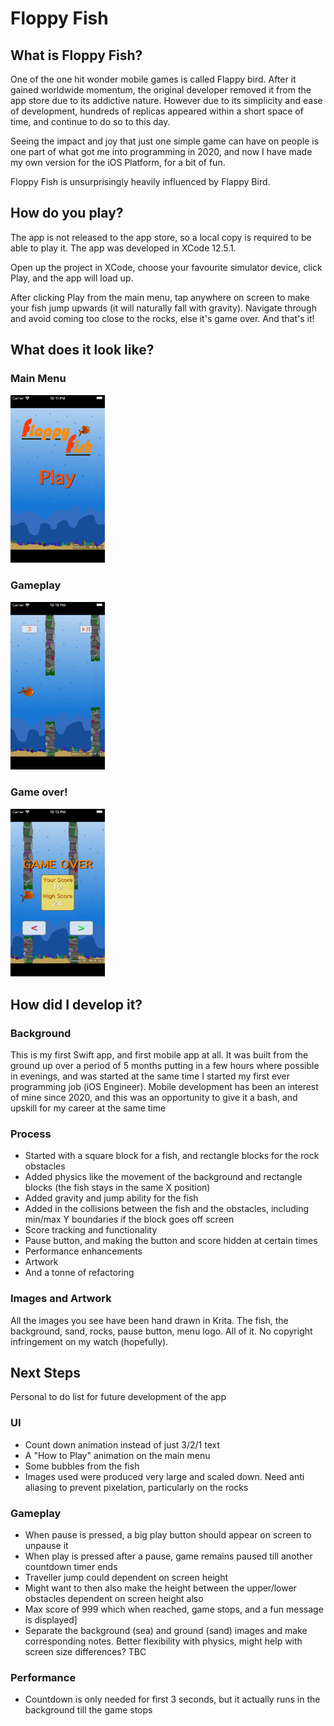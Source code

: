 # Floppy Fish

## What is Floppy Fish?

One of the one hit wonder mobile games is called Flappy bird. After it gained worldwide momentum, the original developer removed it from the app store due to its addictive nature. However due to its simplicity and ease of development, hundreds of replicas appeared within a short space of time, and continue to do so to this day.

Seeing the impact and joy that just one simple game can have on people is one part of what got me into programming in 2020, and now I have made my own version for the iOS Platform, for a bit of fun.

Floppy Fish is unsurprisingly heavily influenced by Flappy Bird.

## How do you play?

The app is not released to the app store, so a local copy is required to be able to play it. The app was developed in XCode 12.5.1. 

Open up the project in XCode, choose your favourite simulator device, click Play, and the app will load up.

After clicking Play from the main menu, tap anywhere on screen to make your fish jump upwards (it will naturally fall with gravity). Navigate through and avoid coming too close to the rocks, else it's game over. And that's it!

## What does it look like?

### Main Menu
<img src="/README_Assets/Main_Menu_Screenshot.png" width=30% height=30%>

### Gameplay
<img src="/README_Assets/Gameplay_Screenshot.png" width=30% height=30%>


### Game over!
<img src="/README_Assets/Game_Over_Screenshot.png" width=30% height=30%>


## How did I develop it?

### Background
This is my first Swift app, and first mobile app at all. It was built from the ground up over a period of 5 months putting in a few hours where possible in evenings, and was started at the same time I started my first ever programming job (iOS Engineer). Mobile development has been an interest of mine since 2020, and this was an opportunity to give it a bash, and upskill for my career at the same time

### Process
* Started with a square block for a fish, and rectangle blocks for the rock obstacles
* Added physics like the movement of the background and rectangle blocks (the fish stays in the same X position)
* Added gravity and jump ability for the fish
* Added in the collisions between the fish and the obstacles, including min/max Y boundaries if the block goes off screen
* Score tracking and functionality
* Pause button, and making the button and score hidden at certain times
* Performance enhancements
* Artwork
* And a tonne of refactoring

### Images and Artwork
All the images you see have been hand drawn in Krita. The fish, the background, sand, rocks, pause button, menu logo. All of it. No copyright infringement on my watch (hopefully).


## Next Steps
Personal to do list for future development of the app

### UI
* Count down animation instead of just 3/2/1 text
* A "How to Play" animation on the main menu
* Some bubbles from the fish
* Images used were produced very large and scaled down. Need anti aliasing to prevent pixelation, particularly on the rocks

### Gameplay
* When pause is pressed, a big play button should appear on screen to unpause it
* When play is pressed after a pause, game remains paused till another countdown timer ends
* Traveller jump could dependent on screen height
* Might want to then also make the height between the upper/lower obstacles dependent on screen height also
* Max score of 999 which when reached, game stops, and a fun message is displayed]
* Separate the background (sea) and ground (sand) images and make corresponding notes. Better flexibility with physics, might help with screen size differences? TBC

### Performance
* Countdown is only needed for first 3 seconds, but it actually runs in the background till the game stops
